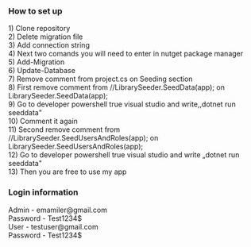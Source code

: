 <h3>How to set up</h3>
1) Clone repository
<br>
2) Delete migration file
<br>
3) Add connection string
<br>
4) Next two comands you will need to enter in nutget package manager
<br>
5) Add-Migration
<br>
6) Update-Database
<br>
7) Remove comment from project.cs on Seeding section
<br>
8) First remove comment from //LibrarySeeder.SeedData(app); on LibrarySeeder.SeedData(app);
<br>
9) Go to developer powershell true visual studio and write,,dotnet run seeddata"
<br>
10) Comment it again
<br>
11) Second remove comment from //LibrarySeeder.SeedUsersAndRoles(app); on LibrarySeeder.SeedUsersAndRoles(app);
<br>
12) Go to developer powershell true visual studio and write „dotnet run seeddata"
<br>
13) Then you are free to use my app
<br>

<h3>Login information</h3>
Admin - emamiler@gmail.com
<br>
Password - Test1234$
<br>
User - testuser@gmail.com
<br>
Password - Test1234$
<br>
